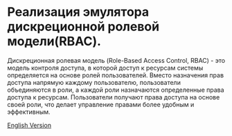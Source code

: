 #  Реализация эмулятора дискреционной ролевой модели(RBAC).

Дискреционная ролевая модель (Role-Based Access Control, RBAC) - это модель контроля доступа, в которой доступ к ресурсам системы определяется на основе ролей пользователей. Вместо назначения прав доступа напрямую каждому пользователю, пользователи объединяются в роли, а каждой роли назначаются определенные права доступа к ресурсам. Пользователи получают права доступа на основе своей роли, что делает управление правами более удобным и эффективным.

[English Version](./README_EN.md)
